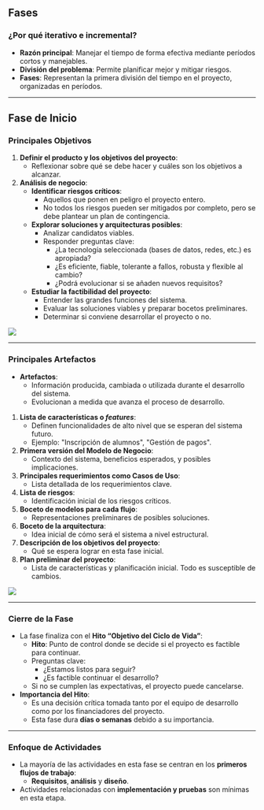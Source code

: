 ## Fases

### ¿Por qué iterativo e incremental?
- **Razón principal**: Manejar el tiempo de forma efectiva mediante períodos cortos y manejables.
- **División del problema**: Permite planificar mejor y mitigar riesgos.
- **Fases**: Representan la primera división del tiempo en el proyecto, organizadas en períodos.

---

## Fase de Inicio

### Principales Objetivos
1. **Definir el producto y los objetivos del proyecto**:
   - Reflexionar sobre qué se debe hacer y cuáles son los objetivos a alcanzar.
2. **Análisis de negocio**:
   - **Identificar riesgos críticos**:
     - Aquellos que ponen en peligro el proyecto entero.
     - No todos los riesgos pueden ser mitigados por completo, pero se debe plantear un plan de contingencia.
   - **Explorar soluciones y arquitecturas posibles**:
     - Analizar candidatos viables.
     - Responder preguntas clave:
       - ¿La tecnología seleccionada (bases de datos, redes, etc.) es apropiada?
       - ¿Es eficiente, fiable, tolerante a fallos, robusta y flexible al cambio?
       - ¿Podrá evolucionar si se añaden nuevos requisitos?
   - **Estudiar la factibilidad del proyecto**:
     - Entender las grandes funciones del sistema.
     - Evaluar las soluciones viables y preparar bocetos preliminares.
     - Determinar si conviene desarrollar el proyecto o no.

![](https://lh7-rt.googleusercontent.com/docsz/AD_4nXe1izQgGvWJvuvk_xoBPr3DwPt5p8GFLkecxh6_A4yy5FnJpexI2i7ERzNNHLwq7BO7cMkvCNJpnzk0DHFG2Ar8dSVIvw2GWamn_BJC8tYw9nXbeBnJ7F1hSwlqfvViUcMVrfKr8SByjhhiDc87PmwZfkw?key=VReuh94fGGpJZLGsXsGdUQ)

---

### Principales Artefactos
- **Artefactos**: 
  - Información producida, cambiada o utilizada durante el desarrollo del sistema.
  - Evolucionan a medida que avanza el proceso de desarrollo.
  
1. **Lista de características o *features***:
   - Definen funcionalidades de alto nivel que se esperan del sistema futuro.
   - Ejemplo: "Inscripción de alumnos", "Gestión de pagos".
2. **Primera versión del Modelo de Negocio**:
   - Contexto del sistema, beneficios esperados, y posibles implicaciones.
3. **Principales requerimientos como Casos de Uso**:
   - Lista detallada de los requerimientos clave.
4. **Lista de riesgos**:
   - Identificación inicial de los riesgos críticos.
5. **Boceto de modelos para cada flujo**:
   - Representaciones preliminares de posibles soluciones.
6. **Boceto de la arquitectura**:
   - Idea inicial de cómo será el sistema a nivel estructural.
7. **Descripción de los objetivos del proyecto**:
   - Qué se espera lograr en esta fase inicial.
8. **Plan preliminar del proyecto**:
   - Lista de características y planificación inicial. Todo es susceptible de cambios.

![](https://lh7-rt.googleusercontent.com/docsz/AD_4nXeev5Oz1L9KQ3Xbb_psFFXU1TwF-fUZnmulmE0M7mGx1SHicUufeusoSXBZApUDIuWMnbc3evkWfP09LWorVhHYkZ26YyyS_rqYvOKyjcPIRF2rpn6-cdp_9xhcOeWXxsQv_z3rV3IyzPKpDtkTGCU-i24?key=VReuh94fGGpJZLGsXsGdUQ)

---

### Cierre de la Fase
- La fase finaliza con el **Hito “Objetivo del Ciclo de Vida”**:
  - **Hito**: Punto de control donde se decide si el proyecto es factible para continuar.
  - Preguntas clave:
    - ¿Estamos listos para seguir?
    - ¿Es factible continuar el desarrollo?
  - Si no se cumplen las expectativas, el proyecto puede cancelarse.
- **Importancia del Hito**:
  - Es una decisión crítica tomada tanto por el equipo de desarrollo como por los financiadores del proyecto.
  - Esta fase dura **días o semanas** debido a su importancia.

---

### Enfoque de Actividades
- La mayoría de las actividades en esta fase se centran en los **primeros flujos de trabajo**:
  - **Requisitos**, **análisis** y **diseño**.
- Actividades relacionadas con **implementación y pruebas** son mínimas en esta etapa.
